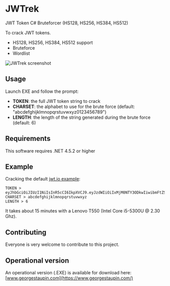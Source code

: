 # JWTrek
JWT Token C# Bruteforcer (HS128, HS256, HS384, HS512) 

To crack  JWT tokens.
* HS128, HS256, HS384, HS512 support
* Bruteforce
* Wordlist

![JWTrek screenshot](http://www.georgestaupin.com/wp-content/uploads/2020/01/CaptureJWTrek2.png)

## Usage

Launch EXE and follow the prompt:

* **TOKEN**: the full JWT token string to crack
* **CHARSET**: the alphabet to use for the brute force (default: "abcdefghijklmnopqrstuvwxyz0123456789")
* **LENGTH**: the length of the string generated during the brute force (default: 6)


## Requirements

This software requires .NET 4.5.2 or higher

## Example

Cracking the default [jwt.io example](https://jwt.io):

```
TOKEN > eyJhbGciOiJIUzI1NiIsInR5cCI6IkpXVCJ9.eyJzdWIiOiIxMjM0NTY3ODkwIiwibmFtZSI6IkpvaG4gRG9lIiwiYWRtaW4iOnRydWV9.TJVA95OrM7E2cBab30RMHrHDcEfxjoYZgeFONFh7HgQ
CHARSET > abcdefghijklmnopqrstuvwxyz
LENGTH > 6
```

It takes about 15 minutes with a Lenovo T550 (Intel Core i5-5300U @ 2.30 Ghz).

## Contributing

Everyone is very welcome to contribute to this project.

## Operational version

An operational version (.EXE) is available for download here:
[www.georgestaupin.com](https://www.georgestaupin.com/)
